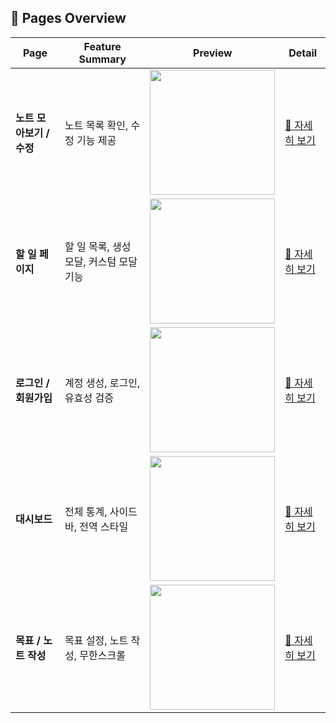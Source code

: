 ## 📌 Pages Overview

| Page                     | Feature Summary                         | Preview                                                    | Detail                                    |
| ------------------------ | --------------------------------------- | ---------------------------------------------------------- | ----------------------------------------- |
| **노트 모아보기 / 수정** | 노트 목록 확인, 수정 기능 제공          | <img src="https://example.com/note.png" width="200"/>      | [🔗 자세히 보기](https://notion-link.com) |
| **할 일 페이지**         | 할 일 목록, 생성 모달, 커스텀 모달 기능 | <img src="https://example.com/todo.png" width="200"/>      | [🔗 자세히 보기](https://notion-link.com) |
| **로그인 / 회원가입**    | 계정 생성, 로그인, 유효성 검증          | <img src="https://example.com/login.png" width="200"/>     | [🔗 자세히 보기](https://notion-link.com) |
| **대시보드**             | 전체 통계, 사이드바, 전역 스타일        | <img src="https://example.com/dashboard.png" width="200"/> | [🔗 자세히 보기](https://notion-link.com) |
| **목표 / 노트 작성**     | 목표 설정, 노트 작성, 무한스크롤        | <img src="https://example.com/goal.png" width="200"/>      | [🔗 자세히 보기](https://notion-link.com) |
